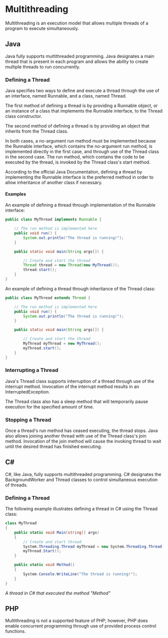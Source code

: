 # Multithreading
Multithreading is an execution model that allows multiple threads of a program to execute simultaneously.

## Java
Java fully supports multithreaded programming. Java designates a main thread that is present in each program and allows the ability to create multiple threads to run concurrently.

### Defining a Thread
Java specifies two ways to define and execute a thread through the use of an interface, named Runnable, and a class, named Thread.

The first method of defining a thread is by providing a Runnable object, or an instance of a class that implements the Runnable interface, to the Thread class constructor.

The second method of defining a thread is by providing an object that inherits from the Thread class.

In both cases, a no-argument run method must be implemented because the Runnable interface, which contains the no-argument run method, is implemented directly in the first case, and through use of the Thread class in the second case. The run method, which contains the code to be executed by the thread, is invoked by the Thread class's start method.

According to the official Java Documentation, defining a thread by implementing the Runnable interface is the preferred method in order to allow inheritance of another class if necessary.

#### Examples
An example of defining a thread through implementation of the Runnable interface:

```java
public class MyThread implements Runnable {

	// The run method is implemented here
	public void run() {
		System.out.println("The thread is running!");
	}

	public static void main(String args[]) {

		// Create and start the thread
		Thread thread = new Thread(new MyThread());
		thread.start();
	}
}
```
An example of defining a thread through inheritance of the Thread class:

```java
public class MyThread extends Thread {

	// The run method is implemented here
	public void run() {
		System.out.println("The thread is running!");
	}

	public static void main(String args[]) {

		// Create and start the thread
		MyThread myThread = new MyThread();
		myThread.start();
	}
}
```

### Interrupting a Thread
Java's Thread class supports interruption of a thread through use of the interrupt method. Invocation of the interrupt method results in an InterruptedException.

The Thread class also has a sleep method that will temporarily pause execution for the specified amount of time.

### Stopping a Thread
Once a thread's run method has ceased executing, the thread stops. Java also allows joining another thread with use of the Thread class's join method. Invocation of the join method will cause the invoking thread to wait until the desired thread has finished executing.

## C# #
C#, like Java, fully supports multithreaded programming. C# designates the BackgroundWorker and Thread classes to control simultaneous execution of threads.

### Defining a Thread
The following example illustrates defining a thread in C# using the Thread class:

```cs
class MyThread
{
    public static void Main(string[] args)
    {
        // Create and start thread
        System.Threading.Thread myThread = new System.Threading.Thread(Method);
        myThread.Start();
    }

    public static void Method()
    {
        System.Console.WriteLine("The thread is running!");
    }
}
```
*A thread in C# that executed the method "Method"*

## PHP
Multithreading is not a supported feature of PHP; however, PHP does enable concurrent programming through use of provided process control functions.

